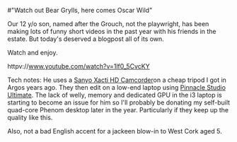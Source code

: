 #"Watch out Bear Grylls, here comes Oscar Wild"

Our 12 y/o son, named after the Grouch, not the playwright, has been making lots of funny short videos in the past year with his friends in the estate. But today's deserved a blogpost all of its own.

Watch and enjoy.

httpv://www.youtube.com/watch?v=1lf0_5CvcKY

Tech notes: He uses a <a href="http://www.amazon.co.uk/gp/product/B0038WATL2/ref=wms_ohs_product">Sanyo Xacti HD Camcorder</a>on a cheap tripod I got in Argos years ago. They then edit on a low-end laptop using <a href="http://www.pinnaclesys.com/PublicSite/us/Products/Consumer+Products/Home+Video/Studio+Family/Studio+Ultimate+15.htm">Pinnacle Studio Ultimate</a>. The lack of welly, memory and dedicated GPU in the i3 laptop is starting to become an issue for him so I'll probably be donating my self-built quad-core Phenom desktop later in the year. Particularly if they keep up the quality like this.

Also, not a bad English accent for a jackeen blow-in to West Cork aged 5.
